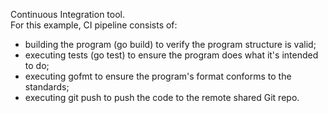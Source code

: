 Continuous Integration tool.  
For this example, CI pipeline consists of:  
- building the program (go build) to verify the program structure is valid;  
- executing tests (go test) to ensure the program does what it's intended to do;  
- executing gofmt to ensure the program's format conforms to the standards;  
- executing git push to push the code to the remote shared Git repo.  
